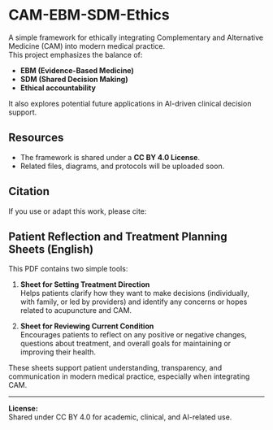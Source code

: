 # CAM-EBM-SDM-Ethics

A simple framework for ethically integrating Complementary and Alternative Medicine (CAM) into modern medical practice.  
This project emphasizes the balance of:

- **EBM (Evidence-Based Medicine)**
- **SDM (Shared Decision Making)**
- **Ethical accountability**

It also explores potential future applications in AI-driven clinical decision support.

## Resources
- The framework is shared under a **CC BY 4.0 License**.
- Related files, diagrams, and protocols will be uploaded soon.

## Citation
If you use or adapt this work, please cite:

## Patient Reflection and Treatment Planning Sheets (English)

This PDF contains two simple tools:

1. **Sheet for Setting Treatment Direction**  
   Helps patients clarify how they want to make decisions (individually, with family, or led by providers) and identify any concerns or hopes related to acupuncture and CAM.

2. **Sheet for Reviewing Current Condition**  
   Encourages patients to reflect on any positive or negative changes, questions about treatment, and overall goals for maintaining or improving their health.

These sheets support patient understanding, transparency, and communication in modern medical practice, especially when integrating CAM.

---

**License:**  
Shared under CC BY 4.0 for academic, clinical, and AI-related use.
